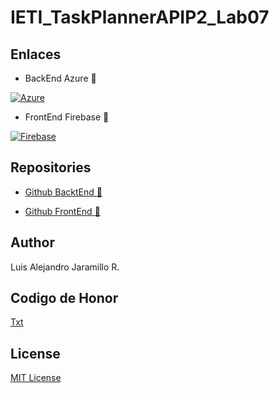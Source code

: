 # IETI_TaskPlannerAPIP2_Lab07

## Enlaces

* BackEnd Azure :new_moon_with_face:

[![Azure](https://aka.ms/deploytoazurebutton)](https://taskplannerieti.azurewebsites.net/api/list-tasks?code=7Fsi5lElz3ImDt3a4ne9KqDaRhbvV/pNfVexRdvTa/1ZySexKBZYnw==)

* FrontEnd Firebase :full_moon_with_face:

[![Firebase](https://encrypted-tbn0.gstatic.com/images?q=tbn%3AANd9GcTr0pQqeYgoePimnEGjmm2cB_4YcYdCaX_IUA&usqp=CAU)](https://taskplab7.web.app/)

## Repositories

* [Github BacktEnd :new_moon_with_face:](https://github.com/luisalejandrojaramillo/IETI_TaskPlannerAPIP2_Lab07)


* [Github FrontEnd :full_moon_with_face:](https://github.com/luisalejandrojaramillo/IETI_TaskPlannerAPIP2FrontEnd_Lab07)


## Author
Luis Alejandro Jaramillo R.

 ## Codigo de Honor
[Txt](/CoHonor.txt)

## License
[MIT License ](/LICENSE)
